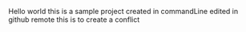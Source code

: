 Hello world this is a sample project created in commandLine 
edited in github remote
this is to create a conflict
